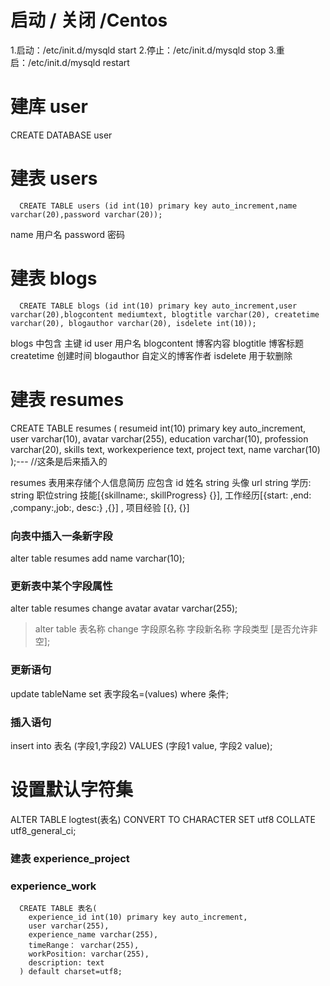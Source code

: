 # 启动 / 关闭  /Centos
1.启动：/etc/init.d/mysqld start
2.停止：/etc/init.d/mysqld stop
3.重启：/etc/init.d/mysqld restart
# 建库 user
CREATE DATABASE user

# 建表 users
```
  CREATE TABLE users (id int(10) primary key auto_increment,name varchar(20),password varchar(20));
```
name 用户名   password 密码

# 建表 blogs

```
  CREATE TABLE blogs (id int(10) primary key auto_increment,user varchar(20),blogcontent mediumtext, blogtitle varchar(20), createtime varchar(20), blogauthor varchar(20), isdelete int(10));

```
blogs 中包含 主键 id  user 用户名 blogcontent 博客内容 blogtitle 博客标题 createtime 创建时间 blogauthor 自定义的博客作者 isdelete 用于软删除



# 建表 resumes
 CREATE TABLE resumes (
   resumeid int(10) primary key auto_increment, 
   user varchar(10),
   avatar varchar(255),
   education varchar(10), 
   profession varchar(20),
   skills text, 
   workexperience text, 
   project text,
   name varchar(10) 
  );--- //这条是后来插入的
 
resumes 表用来存储个人信息简历 应包含 id 姓名 string  头像 url string 学历: string 职位string  技能[{skillname:, skillProgress} {}],  工作经历[{start: ,end: ,company:,job:, desc:} ,{}] , 项目经验 [{}, {}]

### 向表中插入一条新字段 
alter table resumes add name varchar(10);

### 更新表中某个字段属性
 alter table resumes change avatar avatar varchar(255);
 >alter table 表名称 change 字段原名称 字段新名称 字段类型 [是否允许非空];
### 更新语句
update tableName set 表字段名=(values) where 条件;

### 插入语句
insert into 表名 (字段1,字段2) VALUES (字段1 value, 字段2 value);

# 设置默认字符集

ALTER TABLE logtest(表名) CONVERT TO CHARACTER SET utf8 COLLATE utf8_general_ci;

### 建表 experience_project
###      experience_work

```
  CREATE TABLE 表名(
    experience_id int(10) primary key auto_increment,
    user varchar(255),
    experience_name varchar(255),
    timeRange： varchar(255),
    workPosition: varchar(255),
    description: text
  ) default charset=utf8;
 ```